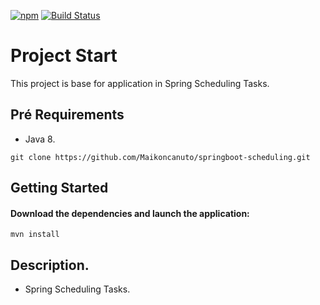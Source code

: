 [![npm](https://img.shields.io/npm/l/express.svg?style=flat-square)]()
[![Build Status](https://travis-ci.org/Maikoncanuto/springboot-scheduling.svg?branch=master)](https://travis-ci.org/Maikoncanuto/springboot-scheduling)

# Project Start
This project is base for application in Spring Scheduling Tasks.

## Pré Requirements
  * Java 8. 

````git
git clone https://github.com/Maikoncanuto/springboot-scheduling.git
````

## Getting Started

#### Download the dependencies and launch the application:
````maven
mvn install
````

## Description. 
- Spring Scheduling Tasks.
